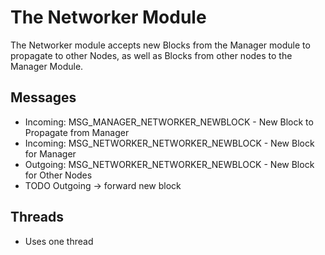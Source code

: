 # The Networker Module

The Networker module accepts new Blocks from the Manager module to propagate to other Nodes, as well as Blocks from other nodes to the Manager Module.

## Messages
- Incoming: MSG_MANAGER_NETWORKER_NEWBLOCK - New Block to Propagate from Manager
- Incoming: MSG_NETWORKER_NETWORKER_NEWBLOCK - New Block for Manager
- Outgoing: MSG_NETWORKER_NETWORKER_NEWBLOCK - New Block for Other Nodes
- TODO Outgoing -> forward new block

## Threads
- Uses one thread